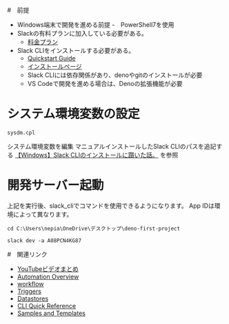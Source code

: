 #　前提
- Windows端末で開発を進める前提
  -　PowerShell7を使用
- Slackの有料プランに加入している必要がある。
  - [料金プラン](https://slack.com/pricing)
- Slack CLIをインストールする必要がある。
  - [Quickstart Guide](https://api.slack.com/automation/quickstart)
  - [インストールページ](https://tools.slack.dev/deno-slack-sdk/guides/getting-started/)
  - Slack CLIには依存関係があり、denoやgitのインストールが必要
  - VS Codeで開発を進める場合は、Denoの拡張機能が必要


# システム環境変数の設定
```
sysdm.cpl
```
システム環境変数を編集
マニュアルインストールしたSlack CLIのパスを追記する
[【Windows】Slack CLIのインストールに躓いた話。](https://note.com/nepia_infinity/n/n9fa70ac50cae) を参照

# 開発サーバー起動
上記を実行後、slack_cliでコマンドを使用できるようになります。
App IDは環境によって異なります。

```
cd C:\Users\nepia\OneDrive\デスクトップ\deno-first-project
```

```
slack dev -a A08PCN4KG87
```

#　関連リンク
- [YouTubeビデオまとめ](https://share.evernote.com/note/905d2448-cdfb-545f-cd0d-8fcba34acd24)
- [Automation Overview](https://api.slack.com/automation)
- [workflow](https://api.slack.com/automation/workflows)
- [Triggers](https://api.slack.com/automation/triggers)
- [Datastores](https://api.slack.com/automation/datastores)
- [CLI Quick Reference](https://api.slack.com/automation/cli/quick-reference)
- [Samples and Templates](https://api.slack.com/automation/samples)


